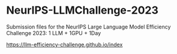 # NeurIPS-LLMChallenge-2023
Submission files for the NeurIPS Large Language Model Efficiency Challenge 2023: 1 LLM + 1GPU + 1Day

https://llm-efficiency-challenge.github.io/index
